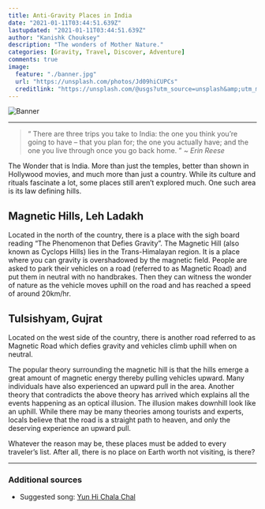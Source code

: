 ```yaml
---
title: Anti-Gravity Places in India
date: "2021-01-11T03:44:51.639Z"
lastupdated: "2021-01-11T03:44:51.639Z"
author: "Kanishk Chouksey"
description: "The wonders of Mother Nature."
categories: [Gravity, Travel, Discover, Adventure]
comments: true
image:
  feature: "./banner.jpg"
  url: "https://unsplash.com/photos/Jd09hiCUPCs"
  creditlink: "https://unsplash.com/@usgs?utm_source=unsplash&amp;utm_medium=referral&amp;utm_content=creditCopyText"
---
```


![Banner](props.pageContext.frontmatter.image.feature)

---

> “ There are three trips you take to India: the one you think you’re going to have – that you plan for; the one you actually have; and the one you live through once you go back home. ”
> _~ Erin Reese_

The Wonder that is India. More than just the temples, better than shown in Hollywood movies, and much more than just a country. While its culture and rituals fascinate a lot, some places still aren’t explored much. One such area is its law defining hills.

## Magnetic Hills, Leh Ladakh
Located in the north of the country, there is a place with the sigh board reading “The Phenomenon that Defies Gravity”. The Magnetic Hill (also known as Cyclops Hills) lies in the Trans-Himalayan region. It is a place where you can gravity is overshadowed by the magnetic field. People are asked to park their vehicles on a road (referred to as Magnetic Road) and put them in neutral with no handbrakes. Then they can witness the wonder of nature as the vehicle moves uphill on the road and has reached a speed of around 20km/hr.

## Tulsishyam, Gujrat
Located on the west side of the country, there is another road referred to as Magnetic Road which defies gravity and vehicles climb uphill when on neutral.


The popular theory surrounding the magnetic hill is that the hills emerge a great amount of magnetic energy thereby pulling vehicles upward. Many individuals have also experienced an upward pull in the area. Another theory that contradicts the above theory has arrived which explains all the events happening as an optical illusion. The illusion makes downhill look like an uphill. While there may be many theories among tourists and experts, locals believe that the road is a straight path to heaven, and only the deserving experience an upward pull.

Whatever the reason may be, these places must be added to every traveler’s list. After all, there is no place on Earth worth not visiting, is there?

---
### Additional sources

- Suggested song: [Yun Hi Chala Chal](https://youtu.be/eEeX2QMlSlo)